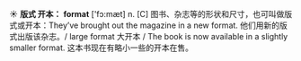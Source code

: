 ☀ <span class="category">**版式 开本：**</span>
<span class="vocabulary">**format**</span> ['fɔ:mæt] 
<span class="definition">n. [C] 图书、杂志等的形状和尺寸，也可叫做版式或开本：</span>They’ve brought out the magazine in a new format. 他们用新的版式出版该杂志。/ large format 大开本 / The book is now available in a slightly smaller format. 这本书现在有略小一些的开本在售。
